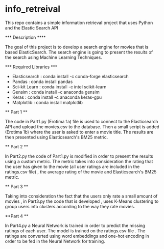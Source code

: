 # info_retreival
This repo contains a simple information retrieval project that uses Python and the Elastic Search API 

*** Description ****

The goal of this project is to develop a search engine for movies that is based ElasticSearch. The search engine is going to present the results of the search using Machine Learning  Techniques. 

*** Required Libraries ***

- Elasticsearch : conda install -c conda-forge elasticsearch
- Pandas : conda install pandas
- Sci-kit Learn : conda install -c intel scikit-learn
- Gensim : conda install -c anaconda gensim
- Keras : conda install -c anaconda keras-gpu
- Matplotlib : conda install matplotlib

** Part 1 ** 

The code in Part1.py (Erotima 1a) file is used to connect to the Elasticsearch API and upload the movies.csv to  the database. Then a small script is added (Erotima 1b) where the user is asked to enter a movie title. The results are then presented using Elasticsearch's BM25 metric.

** Part 2 ** 

In Part2.py the code of Part1.py is modified in order to present the results using a custom metric. The metric takes into consideration the rating that the user has given to the movie (all user ratings are included in the ratings.csv file) , the average rating of the movie and Elasticsearch's BM25 metric.

** Part 3 ** 

Taking into consideration the fact that the users only rate a small amount of movies , in Part3.py the code that is developed , uses K-Means clustering  to group  users  into clusters according to  the way they rate movies.

**Part 4 ** 

In Part4.py  a Neural Network is trained in order to predict the missing ratings of each user. The model is trained on the  ratings.csv file . The ratings are converted using word embeddings and one-hot encoding in order to be fed in the Neural Network for training.
